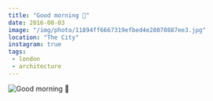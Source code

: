 ```yaml
---
title: "Good morning 💎"
date: 2016-08-03
image: "/img/photo/11894ff6667319efbed4e28070887ee3.jpg"
location: "The City"
instagram: true
tags:
 - london
 - architecture
---
```


![Good morning 💎](/img/photo/11894ff6667319efbed4e28070887ee3.jpg)
